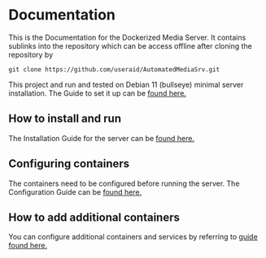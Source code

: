 # Documentation

This is the Documentation for the Dockerized Media Server. It contains sublinks into the repository which can be access offline after cloning the repository by
```
git clone https://github.com/useraid/AutomatedMediaSrv.git
```
This project and run and tested on Debian 11 (bullseye) minimal server installation. The Guide to set it up can be [found here.](empty)
## How to install and run

The Installation Guide for the server can be [found here.](empty)

## Configuring containers

The containers need to be configured before running the server. The Configuration Guide can be [found here.](empty)

## How to add additional containers

You can configure additional containers and services by referring to [guide found here.](https://github.com/useraid/AutomatedMediaSrv/tree/main/docs)
